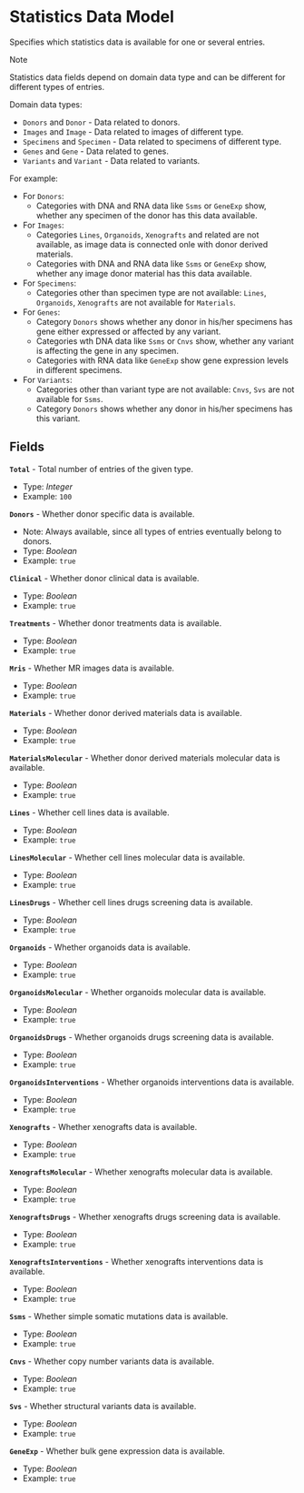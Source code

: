 # Statistics Data Model
Specifies which statistics data is available for one or several entries.

>[!NOTE]
> Statistics data fields depend on domain data type and can be different for different types of entries.

Domain data types:
- `Donors` and `Donor` - Data related to donors.
- `Images` and `Image` - Data related to images of different type.
- `Specimens` and `Specimen` - Data related to specimens of different type.
- `Genes` and `Gene` - Data related to genes.
- `Variants` and `Variant` - Data related to variants.

For example:
- For `Donors`:
    - Categories with DNA and RNA data like `Ssms` or `GeneExp` show, whether any specimen of the donor has this data available.
- For `Images`:
    <!-- - Categories other than image type are not available: `Cts` are not available for `Mris`. -->
    - Categories `Lines`, `Organoids`, `Xenografts` and related are not available, as image data is connected onle with donor derived materials.
    - Categories with DNA and RNA data like `Ssms` or `GeneExp` show, whether any image donor material has this data available.
- For `Specimens`:
    - Categories other than specimen type are not available: `Lines`, `Organoids`, `Xenografts` are not available for `Materials`.
- For `Genes`:
    - Category `Donors` shows whether any donor in his/her specimens has gene either expressed or affected by any variant.
    - Categories wth DNA data like `Ssms` or `Cnvs` show, whether any variant is affecting the gene in any specimen.
    - Categories with RNA data like `GeneExp` show gene expression levels in different specimens.
- For `Variants`:
    - Categories other than variant type are not available: `Cnvs`, `Svs` are not available for `Ssms`.
    - Category `Donors` shows whether any donor in his/her specimens has this variant.


## Fields
**`Total`** - Total number of entries of the given type.
- Type: _Integer_
- Example: `100`

**`Donors`** - Whether donor specific data is available.
- Note: Always available, since all types of entries eventually belong to donors.
- Type: _Boolean_
- Example: `true`

**`Clinical`** - Whether donor clinical data is available.
- Type: _Boolean_
- Example: `true`

**`Treatments`** - Whether donor treatments data is available.
- Type: _Boolean_
- Example: `true`

**`Mris`** - Whether MR images data is available.
- Type: _Boolean_
- Example: `true`

**`Materials`** - Whether donor derived materials data is available.
- Type: _Boolean_
- Example: `true`

**`MaterialsMolecular`** - Whether donor derived materials molecular data is available.
- Type: _Boolean_
- Example: `true`

**`Lines`** - Whether cell lines data is available.
- Type: _Boolean_
- Example: `true`

**`LinesMolecular`** - Whether cell lines molecular data is available.
- Type: _Boolean_
- Example: `true`

**`LinesDrugs`** - Whether cell lines drugs screening data is available.
- Type: _Boolean_
- Example: `true`

**`Organoids`** - Whether organoids data is available.
- Type: _Boolean_
- Example: `true`

**`OrganoidsMolecular`** - Whether organoids molecular data is available.
- Type: _Boolean_
- Example: `true`

**`OrganoidsDrugs`** - Whether organoids drugs screening data is available.
- Type: _Boolean_
- Example: `true`

**`OrganoidsInterventions`** - Whether organoids interventions data is available.
- Type: _Boolean_
- Example: `true`

**`Xenografts`** - Whether xenografts data is available.
- Type: _Boolean_
- Example: `true`

**`XenograftsMolecular`** - Whether xenografts molecular data is available.
- Type: _Boolean_
- Example: `true`

**`XenograftsDrugs`** - Whether xenografts drugs screening data is available.
- Type: _Boolean_
- Example: `true`

**`XenograftsInterventions`** - Whether xenografts interventions data is available.
- Type: _Boolean_
- Example: `true`

**`Ssms`** - Whether simple somatic mutations data is available.
- Type: _Boolean_
- Example: `true`

**`Cnvs`** - Whether copy number variants data is available.
- Type: _Boolean_
- Example: `true`

**`Svs`** - Whether structural variants data is available.
- Type: _Boolean_
- Example: `true`

**`GeneExp`** - Whether bulk gene expression data is available.
- Type: _Boolean_
- Example: `true`
